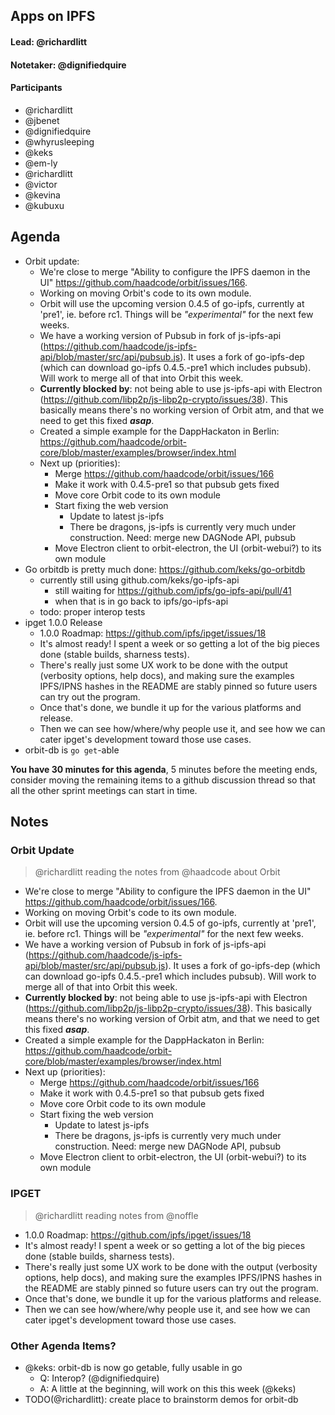 ## Apps on IPFS

#### Lead: @richardlitt
#### Notetaker: @dignifiedquire

#### Participants

- @richardlitt
- @jbenet
- @dignifiedquire
- @whyrusleeping
- @keks
- @em-ly
- @richardlitt
- @victor
- @kevina
- @kubuxu

## Agenda

- Orbit update:
    - We're close to merge "Ability to configure the IPFS daemon in the UI" https://github.com/haadcode/orbit/issues/166.
    - Working on moving Orbit's code to its own module.
    - Orbit will use the upcoming version 0.4.5 of go-ipfs, currently at 'pre1', ie. before rc1. Things will be *"experimental"* for the next few weeks.
    - We have a working version of Pubsub in fork of js-ipfs-api (https://github.com/haadcode/js-ipfs-api/blob/master/src/api/pubsub.js). It uses a fork of go-ipfs-dep (which can download go-ipfs 0.4.5.-pre1 which includes pubsub). Will work to merge all of that into Orbit this week.
    - **Currently blocked by**: not being able to use js-ipfs-api with Electron (https://github.com/libp2p/js-libp2p-crypto/issues/38). This basically means there's no working version of Orbit atm, and that we need to get this fixed ***asap***.
    - Created a simple example for the DappHackaton in Berlin: https://github.com/haadcode/orbit-core/blob/master/examples/browser/index.html
    - Next up (priorities): 
        - Merge https://github.com/haadcode/orbit/issues/166
        - Make it work with 0.4.5-pre1 so that pubsub gets fixed
        - Move core Orbit code to its own module
        - Start fixing the web version
            - Update to latest js-ipfs
            - There be dragons, js-ipfs is currently very much under construction. Need: merge new DAGNode API, pubsub
        - Move Electron client to orbit-electron, the UI (orbit-webui?) to its own module
- Go orbitdb is pretty much done: https://github.com/keks/go-orbitdb
    - currently still using github.com/keks/go-ipfs-api
        - still waiting for https://github.com/ipfs/go-ipfs-api/pull/41
        - when that is in go back to ipfs/go-ipfs-api
    - todo: proper interop tests
- ipget 1.0.0 Release
    - 1.0.0 Roadmap: https://github.com/ipfs/ipget/issues/18
    - It's almost ready! I spent a week or so getting a lot of the big pieces done (stable builds, sharness tests).
    - There's really just some UX work to be done with the output (verbosity options, help docs), and making sure the examples IPFS/IPNS hashes in the README are stably pinned so future users can try out the program.
    - Once that's done, we bundle it up for the various platforms and release.
    - Then we can see how/where/why people use it, and see how we can cater ipget's development toward those use cases.
- orbit-db is `go get`-able

**You have 30 minutes for this agenda**, 5 minutes before the meeting ends, consider moving the remaining items to a github discussion thread so that all the other sprint meetings can start in time.

## Notes

### Orbit Update

> @richardlitt reading the notes from @haadcode about Orbit

- We're close to merge "Ability to configure the IPFS daemon in the UI" https://github.com/haadcode/orbit/issues/166.
- Working on moving Orbit's code to its own module.
- Orbit will use the upcoming version 0.4.5 of go-ipfs, currently at 'pre1', ie. before rc1. Things will be *"experimental"* for the next few weeks.
- We have a working version of Pubsub in fork of js-ipfs-api (https://github.com/haadcode/js-ipfs-api/blob/master/src/api/pubsub.js). It uses a fork of go-ipfs-dep (which can download go-ipfs 0.4.5.-pre1 which includes pubsub). Will work to merge all of that into Orbit this week.
- **Currently blocked by**: not being able to use js-ipfs-api with Electron (https://github.com/libp2p/js-libp2p-crypto/issues/38). This basically means there's no working version of Orbit atm, and that we need to get this fixed ***asap***.
- Created a simple example for the DappHackaton in Berlin: https://github.com/haadcode/orbit-core/blob/master/examples/browser/index.html
- Next up (priorities): 
    - Merge https://github.com/haadcode/orbit/issues/166
    - Make it work with 0.4.5-pre1 so that pubsub gets fixed
    - Move core Orbit code to its own module
    - Start fixing the web version
        - Update to latest js-ipfs
        - There be dragons, js-ipfs is currently very much under construction. Need: merge new DAGNode API, pubsub
    - Move Electron client to orbit-electron, the UI (orbit-webui?) to its own module

### IPGET

> @richardlitt reading notes from @noffle

- 1.0.0 Roadmap: https://github.com/ipfs/ipget/issues/18
- It's almost ready! I spent a week or so getting a lot of the big pieces done (stable builds, sharness tests).
- There's really just some UX work to be done with the output (verbosity options, help docs), and making sure the examples IPFS/IPNS hashes in the README are stably pinned so future users can try out the program.
- Once that's done, we bundle it up for the various platforms and release.
- Then we can see how/where/why people use it, and see how we can cater ipget's development toward those use cases.

### Other Agenda Items?

- @keks: orbit-db is now go getable, fully usable in go
    - Q: Interop? (@dignifiedquire)
    - A: A little at the beginning, will work on this this week (@keks)
- TODO(@richardlitt): create place to brainstorm demos for orbit-db
